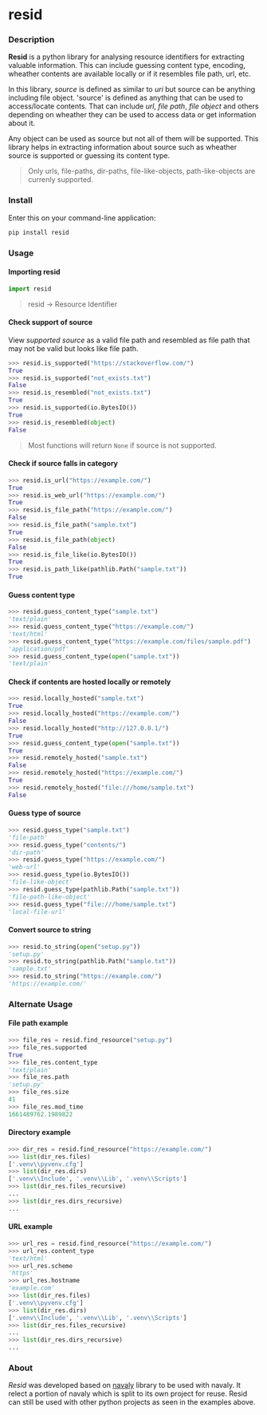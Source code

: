 # resid

### Description
**Resid** is a python library for analysing resource identifiers 
for extracting valuable information. This can include guessing content 
type, encoding, wheather contents are available locally or if it 
resembles file path, url, etc.

In this library, _source_ is defined as similar to _uri_ but source
can be anything including file object. 'source' is defined as anything
that can be used to access/locate contents. That can include _url_, 
_file path_, _file object_ and others depending on wheather
they can be used to access data or get information about it.

Any object can be used as source but not all of them will be supported.
This library helps in extracting information about source such as wheather
source is supported or guessing its content type.

> Only urls, file-paths, dir-paths, file-like-objects, path-like-objects are
currenly supported. 

### Install
Enter this on your command-line application:  
```bash 
pip install resid
```

### Usage
#### Importing resid
```python
import resid
```
> resid -> Resource Identifier

#### Check support of source
View _supported source_ as a valid file path and resembled as file path
that may not be valid but looks like file path.
```python
>>> resid.is_supported("https://stackoverflow.com/")
True
>>> resid.is_supported("not_exists.txt")
False
>>> resid.is_resembled("not_exists.txt")
True
>>> resid.is_supported(io.BytesIO())
True
>>> resid.is_resembled(object)
False
```
> Most functions will return `None` if source is not supported.

#### Check if source falls in category
```python
>>> resid.is_url("https://example.com/")
True
>>> resid.is_web_url("https://example.com/")
True
>>> resid.is_file_path("https://example.com/")
False
>>> resid.is_file_path("sample.txt")
True
>>> resid.is_file_path(object)
False
>>> resid.is_file_like(io.BytesIO())
True
>>> resid.is_path_like(pathlib.Path("sample.txt"))
True
```


#### Guess content type
```python
>>> resid.guess_content_type("sample.txt")
'text/plain'
>>> resid.guess_content_type("https://example.com/")
'text/html'
>>> resid.guess_content_type("https://example.com/files/sample.pdf")
'application/pdf'
>>> resid.guess_content_type(open("sample.txt"))
'text/plain'
```

#### Check if contents are hosted locally or remotely
```python
>>> resid.locally_hosted("sample.txt")
True
>>> resid.locally_hosted("https://example.com/")
False
>>> resid.locally_hosted("http://127.0.0.1/")
True
>>> resid.guess_content_type(open("sample.txt"))
True
>>> resid.remotely_hosted("sample.txt")
False
>>> resid.remotely_hosted("https://example.com/")
True
>>> resid.remotely_hosted("file:///home/sample.txt")
False
```

#### Guess type of source
```python
>>> resid.guess_type("sample.txt")
'file-path'
>>> resid.guess_type("contents/")
'dir-path'
>>> resid.guess_type("https://example.com/")
'web-url'
>>> resid.guess_type(io.BytesIO())
'file-like-object'
>>> resid.guess_type(pathlib.Path("sample.txt"))
'file-path-like-object'
>>> resid.guess_type("file:///home/sample.txt")
'local-file-url'
```

#### Convert source to string
```python
>>> resid.to_string(open("setup.py"))
'setup.py'
>>> resid.to_string(pathlib.Path("sample.txt"))
'sample.txt'
>>> resid.to_string("https://example.com/")
'https://example.com/'
```


### Alternate Usage
#### File path example
```python
>>> file_res = resid.find_resource("setup.py")
>>> file_res.supported
True
>>> file_res.content_type
'text/plain'
>>> file_res.path
'setup.py'
>>> file_res.size
41
>>> file_res.mod_time
1661489762.1989822
```

#### Directory example
```python
>>> dir_res = resid.find_resource("https://example.com/")
>>> list(dir_res.files)
['.venv\\pyvenv.cfg']
>>> list(dir_res.dirs)
['.venv\\Include', '.venv\\Lib', '.venv\\Scripts']
>>> list(dir_res.files_recursive)
...
>>> list(dir_res.dirs_recursive)
...
```

#### URL example
```python
>>> url_res = resid.find_resource("https://example.com/")
>>> url_res.content_type
'text/html'
>>> url_res.scheme
'https'
>>> url_res.hostname
'example.com'
>>> list(dir_res.files)
['.venv\\pyvenv.cfg']
>>> list(dir_res.dirs)
['.venv\\Include', '.venv\\Lib', '.venv\\Scripts']
>>> list(dir_res.files_recursive)
...
>>> list(dir_res.dirs_recursive)
...
```

### About
_Resid_ was developed based on [navaly](https://github.com/Sekgobela-Kevin/naval) 
library to be used with navaly. It relect a portion of navaly which is 
split to its own project for reuse. Resid can still be used with other 
python projects as seen in the examples above.